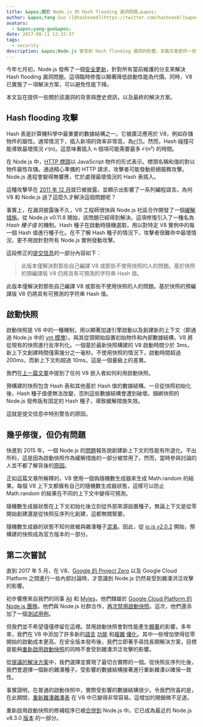 ```yaml
---
title: &apos;關於 Node.js 的 Hash flooding 漏洞問題…&apos;
author: &apos;Yang Guo ([@hashseed](https://twitter.com/hashseed))&apos;
avatars:
  - &apos;yang-guo&apos;
date: 2017-08-11 13:33:37
tags:
  - security
description: &apos;Node.js 曾受到 Hash flooding 漏洞的影響。本篇文章提供一些背景資料，並解釋 V8 中的解決方案。&apos;
---
```

今年七月初，Node.js 發佈了一個[安全更新](https://nodejs.org/en/blog/vulnerability/july-2017-security-releases/)，針對所有當前維護的分支來解決 Hash flooding 漏洞問題。這項臨時修復以顯著降低啟動性能為代價。同時，V8 已實施了一項解決方案，可以避免性能下降。

<!--truncate-->
本文旨在提供一些關於該漏洞的背景與歷史資訊，以及最終的解決方案。

## Hash flooding 攻擊

Hash 表是計算機科學中最重要的數據結構之一。它被廣泛應用於 V8，例如存儲物件的屬性。通常情況下，插入新項的效率非常高，為[𝒪(1)](https://en.wikipedia.org/wiki/Big_O_notation)。然而，Hash 碰撞可能導致最壞情況 𝒪(n)。這意味著插入 n 個項可能需要最多 𝒪(n²) 的時間。

在 Node.js 中，[HTTP 標頭](https://nodejs.org/api/http.html#http_response_getheaders)以 JavaScript 物件的形式表示。標頭名稱和值的對以物件屬性存儲。通過精心準備的 HTTP 請求，攻擊者可能發動拒絕服務攻擊。Node.js 進程會變得無響應，忙於處理最壞情況的 Hash 表插入。

這種攻擊早在 [2011 年 12 月](https://events.ccc.de/congress/2011/Fahrplan/events/4680.en.html)就已被披露，並顯示出影響了一系列編程語言。為何 V8 和 Node.js 過了這麼久才解決這個問題呢？

事實上，在漏洞披露後不久，V8 工程師很快與 Node.js 社區合作開發了一個[緩解措施](https://github.com/v8/v8/commit/81a0271004833249b4fe58f7d64ae07e79cffe40)。從 Node.js v0.11.8 開始，該問題已經得到解決。這項修復引入了一種名為 _Hash 種子值_ 的機制。Hash 種子在啟動時隨機選取，用以對特定 V8 實例中的每一個 Hash 值進行種子化。在不了解 Hash 種子的情況下，攻擊者很難命中最壞情況，更不用說針對所有 Node.js 實例發動攻擊。

這段修正的[提交信息](https://github.com/v8/v8/commit/81a0271004833249b4fe58f7d64ae07e79cffe40)的一部分內容如下：

> 此版本僅解決對那些自己編譯 V8 或那些不使用快照的人的問題。基於快照的預編譯版 V8 仍將具有可預測的字符串 Hash 值。

此版本僅解決對那些自己編譯 V8 或那些不使用快照的人的問題。基於快照的預編譯版 V8 仍將具有可預測的字符串 Hash 值。

## 啟動快照

啟動快照是 V8 中的一種機制，用以顯著加速引擎啟動以及創建新的上下文（即通過 Node.js 中的 [vm 模塊](https://nodejs.org/api/vm.html)）。與其從頭開始設置初始物件和內部數據結構，V8 將從現有的快照進行反序列化。一個基於最新快照構建的 V8 啟動時間少於 3ms，新上下文創建時間僅需幾分之一毫秒。不使用快照的情況下，啟動時間超過 200ms，而新上下文則超過 10ms。這是一個量級上的差異。

我們在[上一篇文章](/blog/custom-startup-snapshots)中提到了任何 V8 嵌入者如何利用啟動快照。

預構建的快照包含 Hash 表和其他基於 Hash 值的數據結構。一旦從快照初始化後，Hash 種子值便無法改變，否則這些數據結構會遭到破壞。捆綁快照的 Node.js 發佈版有固定的 Hash 種子，導致緩解措施失效。

這就是提交信息中特別警告的原因。

## 幾乎修復，但仍有問題

快進到 2015 年，一個 Node.js 的[問題](https://github.com/nodejs/node/issues/1631)報告說創建新上下文的性能有所退化。不出所料，這是因為啟動快照作為緩解措施的一部分被禁用了。然而，當時參與討論的人並不都了解背後的[原因](https://github.com/nodejs/node/issues/528#issuecomment-71009086)。

正如這篇文章所解釋的，V8 使用一個偽隨機數生成器來生成 Math.random 的結果。每個 V8 上下文都擁有自己的隨機數生成器狀態，這樣可以防止 Math.random 的結果在不同的上下文中變得可預測。

隨機數生成器狀態在上下文初始化後立刻從外部來源設置種子。無論上下文是從零開始創建還是從快照反序列化創建，這都無關緊要。

隨機數生成器的狀態不知何故被與雜湊種子[混淆](https://github.com/nodejs/node/issues/1631#issuecomment-100044148)。因此，從 [io.js v2.0.2](https://github.com/nodejs/node/pull/1679) 開始，預構建的快照成為官方版本的一部分。

## 第二次嘗試

直到 2017 年 5 月，在 V8、[Google 的 Project Zero](https://googleprojectzero.blogspot.com/) 以及 Google Cloud Platform 之間進行一些內部討論時，才意識到 Node.js 仍然易受到雜湊洪泛攻擊的影響。

初步響應來自我們的同事 [Ali](https://twitter.com/ofrobots) 和 [Myles](https://twitter.com/MylesBorins)，他們隸屬於 [Google Cloud Platform 的 Node.js 團隊](https://cloud.google.com/nodejs/)。他們與 Node.js 社群合作，[再次禁用啟動快照](https://github.com/nodejs/node/commit/eff636d8eb7b009c40fb053802c169ba1417293d)。這次，他們還添加了一個[測試用例](https://github.com/nodejs/node/commit/9fedc1f09648ff7cebed65883966f5647686a38a)。

但我們並不希望僅僅停留在這裡。禁用啟動快照會對性能產生[顯著](https://github.com/nodejs/node/issues/14229)的影響。多年來，我們在 V8 中添加了許多新的[語言](/blog/high-performance-es2015) [功能](/blog/webassembly-browser-preview) 和[複雜](/blog/launching-ignition-and-turbofan) [優化](/blog/speeding-up-regular-expressions)。其中一些增加使得從零開始的啟動成本更高。在安全版本發布後，我們立即著手尋找長期解決方案，目標是能夠[重新啟用啟動快照](https://github.com/nodejs/node/issues/14171)的同時不會受到雜湊洪泛攻擊的影響。

從[提議的解決方案](https://docs.google.com/document/d/1br7T3jk5JAJSYaT8eZdQlqrPTDRClheGpRU1-BpY1ss/edit)中，我們選擇並實現了最切合實際的一個。從快照反序列化後，我們會選擇一個新的雜湊種子。受影響的數據結構接著進行重新雜湊以確保一致性。

事實證明，在普通的啟動快照中，實際受影響的數據結構很少。令我們欣喜的是，在此期間，[重新雜湊雜湊表](https://github.com/v8/v8/commit/0e8e0030775518b69eb8522823ea3754e6bddc69) 在 V8 中已變得非常容易。這增加的開銷微不足道。

重新啟用啟動快照的修補程序已被[合併](https://github.com/nodejs/node/commit/2ae2874ae7dfec2c55b5d390d25b6eed9932f78d)[到](https://github.com/nodejs/node/commit/14e4254f68f71a6afaf3ebe16794172b08e68d7b) Node.js 中。它已成為最近的 Node.js v8.3.0 [版本](https://medium.com/the-node-js-collection/node-js-8-3-0-is-now-available-shipping-with-the-ignition-turbofan-execution-pipeline-aa5875ad3367) 的一部分。
